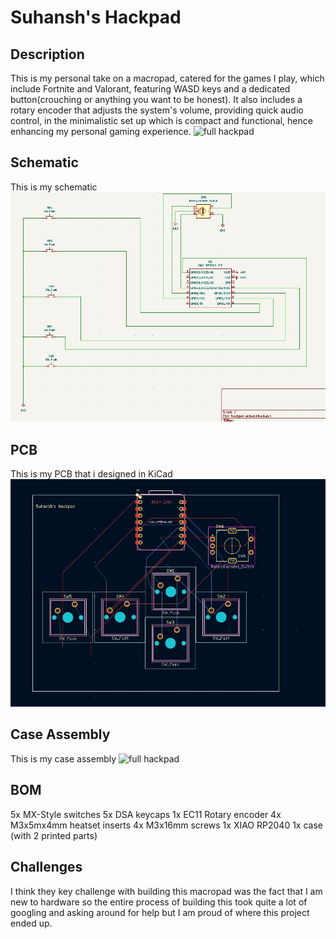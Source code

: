 # Suhansh's Hackpad
## Description 
This is my personal take on a macropad, catered for the games I play, which include Fortnite and Valorant, featuring WASD keys and a dedicated button(crouching or anything you want to be honest). It also includes a rotary encoder that adjusts the system's volume, providing quick audio control, in the minimalistic set up which is compact and functional, hence enhancing my personal gaming experience. 
![full hackpad](https://github.com/Valder077/gamepad/blob/main/Assets/hackpadphoto.jpg?raw=true)


## Schematic
This is my schematic
![full hackpad](https://github.com/Valder077/gamepad/blob/main/Assets/Schematic.jpg?raw=true)


## PCB
This is my PCB that i designed in KiCad
![full hackpad](https://github.com/Valder077/gamepad/blob/main/Assets/PCB.jpg?raw=true)

## Case Assembly 
This is my case assembly 
![full hackpad](https://github.com/Valder077/gamepad/blob/main/Assets/caseassembly.jpg?raw=true)

## BOM
5x MX-Style switches
5x DSA keycaps
1x EC11 Rotary encoder
4x M3x5mx4mm heatset inserts
4x M3x16mm screws
1x XIAO RP2040
1x case (with 2 printed parts)

## Challenges
I think they key challenge with building this macropad was the fact that I am new to hardware so the entire process of building this took quite a lot of googling and asking around for help but I am proud of where this project ended up. 

